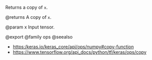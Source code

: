 Returns a copy of `x`.

@returns
    A copy of `x`.

@param x Input tensor.

@export
@family ops
@seealso
+ <https:/keras.io/keras_core/api/ops/numpy#copy-function>
+ <https://www.tensorflow.org/api_docs/python/tf/keras/ops/copy>
